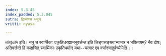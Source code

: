 ```yaml
---
index: 5.3.45
index_padded: 5.3.045
sutra: द्वित्र्योश्च धमुञ्
vritti: nyasa

---
```

`मतिद्वैधानि` इति। ननु च स्वार्थिकाः प्रकृतिधरह्माननुवर्त्तन्त इति लिङ्गसङ्ख्याभ्यामत्र न भवितव्यम्? नैव दोषः; अतिवर्त्तन्ते हि कदाचित् स्वार्थिकाः प्रकृतिधर्मान् यथा--चत्वार एव वर्णाश्चातुर्वर्ण्यमिति।।